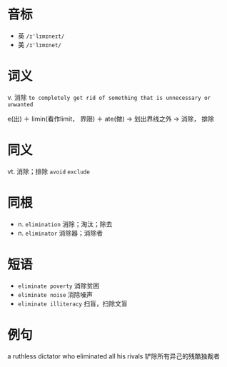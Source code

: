 # 音标

- 英 `/ɪ'lɪmɪneɪt/`
- 美 `/ɪ'lɪmɪnet/`

# 词义

v. 消除
`to completely get rid of something that is unnecessary or unwanted`



e(出) ＋ limin(看作limit， 界限) ＋ ate(做) → 划出界线之外 → 消除， 排除

# 同义

vt. 消除；排除
`avoid` `exclude`

# 同根

- n. `elimination` 消除；淘汰；除去
- n. `eliminator` 消除器；消除者

# 短语

- `eliminate poverty` 消除贫困
- `eliminate noise` 消除噪声
- `eliminate illiteracy` 扫盲，扫除文盲

# 例句

a ruthless dictator who eliminated all his rivals
铲除所有异己的残酷独裁者


